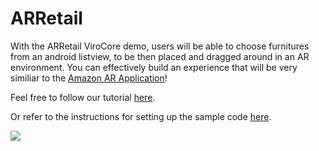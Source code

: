ARRetail 
=====================
With the ARRetail ViroCore demo, users will be able to choose furnitures from an android listview, to be then placed and dragged around in an AR environment. You can effectively build an experience that will be very similiar to the [Amazon AR Application](https://www.youtube.com/watch?v=uhdOzpblrm0)! 

Feel free to follow our tutorial [here](https://blog.viromedia.com/tutorial-how-to-build-amazons-ar-view-for-arcore-android-using-virocore-and-java-ba1cc3ff2d87).

Or refer to the instructions for setting up the sample code [here](https://github.com/viromedia/virocore/blob/master/README.md).

<a href="https://github.com/viromedia/virocore/blob/master/ARRetail/app/src/main/java/com/example/virosample/ProductARActivityComplete.java">
<img src="https://raw.githubusercontent.com/viromedia/virocore/master/ARRetail/ARRetailActivity.gif">
</a>
